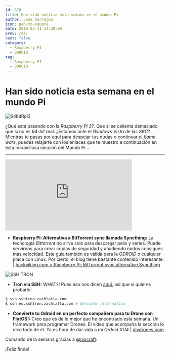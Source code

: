```yaml
---
id: 678
title: Han sido noticia esta semana en el mundo Pi
author: Jose Cerrejon
icon: pen-to-square
date: 2016-03-11 14:30:00
prev: /es/
next: false
category:
  - Raspberry PI
  - ODROID
tag:
  - Raspberry PI
  - ODROID
---
```


# Han sido noticia esta semana en el mundo Pi

![64bitRpi3](/images/2016/03/64bitRpi3.png)

¿Qué está pasando con la *Raspberry Pi 3*?. Que si se calienta demasiado, que si no es *64-bit* real. ¿Estamos ante el *Windows Vista* de las *SBC*?. Mientras te pasas por [aquí](https://plus.google.com/100931101162265604587/posts/dMRyFysjJB7) para despejar tus dudas o continuar el *flame wars*, puedes relajarte con los enlaces que te muestro a continuación en esta maravillosa sección del Mundo Pi...

- - -
<iframe width="400" height="225" src="https://www.youtube.com/embed/CZFVWDN5Gcc?rel=0&amp;showinfo=0" frameborder="0" allowfullscreen></iframe>

* **Raspberry Pi: Alternativa a BitTorrent sync llamada Syncthing:** La tecnología *Bittorrent* no sirve solo para descargar pelis y series. Puede servirnos para crear copias de seguridad y añadiendo nodos consigues más velocidad. Esta guía también es válida para la *ODROID* o cualquier placa con Linux. Por cierto, el blog tiene bastante contenido interesante. | [hackviking.com > Raspberry Pi: BitTorrent sync alternative Syncthing](http://www.hackviking.com/single-board-computers/raspberry-pi/raspberry-pi-bittorrent-sync-alternative-syncthing/)

![SSH TRON](https://raw.githubusercontent.com/zachlatta/sshtron/master/static/img/gameplay.gif)

* **Tron via SSH:** WHAT?! Pues eso nos dicen [aquí](https://github.com/zachlatta/sshtron), así que si quieres probarlo:

```bash
$ ssh sshtron.zachlatta.com
$ ssh eu.sshtron.zachlatta.com # Servidor alternativo
```

* **Convierte tu Odroid en un perfecto compañero para tu Drone con  FlytOS!:** Creo que es de lo mejor que he encontrado esta semana. Un framework para programar Drones. El vídeo que acompaña la sección lo dice todo de él. Ya es hora de dar vida a mi *Ordoid XU4* | [diydrones.com](http://diydrones.com/profiles/blogs/turn-odroid-into-a-powerful-companion-computer-for-your-advanced)

Comando de la semana gracias a [@nixcraft](https://twitter.com/nixcraft/):





¡Feliz finde!